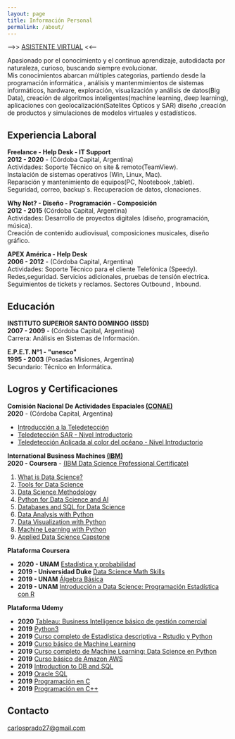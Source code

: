 ```yaml
---
layout: page
title: Información Personal
permalink: /about/
---
```


-->> [ASISTENTE VIRTUAL](https://botito0027.herokuapp.com//lite/bot_0027_final/?m=channel-web&v=Fullscreen&options=%7B%22hideWidget%22%3Atrue%2C%22config%22%3A%7B%22enableReset%22%3Atrue%2C%22enableTranscriptDownload%22%3Atrue%7D%7D) <<--

Apasionado por el conocimiento y el continuo aprendizaje, autodidacta por naturaleza, curioso, buscando siempre evolucionar.      
Mis conocimientos abarcan múltiples categorias, partiendo desde la programación informática , análisis y mantenmimientos de sistemas informáticos, hardware, exploración, visualización y análisis de datos(Big Data), creación de algoritmos inteligentes(machine learning, deep learning), aplicaciones con geolocalización(Satelites Ópticos y SAR) diseño ,creación de productos y simulaciones de modelos virtuales y estadísticos.

## Experiencia Laboral

**Freelance - Help Desk - IT Support**     
**2012 - 2020** - (Córdoba Capital, Argentina)  
Actividades: Soporte Técnico on site & remoto(TeamView).   
Instalación de sistemas operativos (Win, Linux, Mac).   
Reparación y mantenimiento de equipos(PC, Nootebook ,tablet).    
Seguridad, correo, backup´s. Recuperacion de datos, clonaciones.  

**Why Not? - Diseño - Programación - Composición**   
**2012 - 2015** (Córdoba Capital, Argentina)     
Actividades: Desarrollo de proyectos digitales (diseño, programación, música).    
Creación de contenido audiovisual, composiciones musicales, diseño gráfico.  

**APEX América - Help Desk**     
**2006 - 2012** - (Córdoba Capital, Argentina)   
Actividades: Soporte Técnico para el cliente Telefónica (Speedy).   
Redes,seguridad. Servicios adicionales, pruebas de tensión electrica.      
Seguimientos de tickets y reclamos. Sectores Outbound , Inbound.   

## Educación

**INSTITUTO SUPERIOR SANTO DOMINGO (ISSD)**     
**2007 - 2009** - (Córdoba Capital, Argentina)  
Carrera: Análisis en Sistemas de Información.    

**E.P.E.T. N°1 - "unesco"**   
**1995 - 2003** (Posadas Misiones, Argentina)     
Secundario: Técnico en Informática. 

## Logros y Certificaciones

**Comisión Nacional De Actividades Espaciales [(CONAE)](https://www.argentina.gob.ar/ciencia/conae/unidad-educacion/cursos-y-capacitaciones)**     
**2020** - (Córdoba Capital, Argentina)   
* [Introducción a la Teledetección](https://raw.githubusercontent.com/Azhura/Cursos/master/certificaciones/CONAE/Tele1.jpg)   
* [Teledetección SAR - Nivel Introductorio](https://raw.githubusercontent.com/Azhura/Cursos/master/certificaciones/CONAE/Tele_SAR.jpg)   
* [Teledetección Aplicada al color del océano - Nivel Introductorio](https://raw.githubusercontent.com/Azhura/Cursos/master/certificaciones/CONAE/Tele_Oceano.jpg)   

**International Business Machines [(IBM)](https://www.ibm.com)**     
**2020 - Coursera** - [(IBM Data Science Professional Certificate)](https://raw.githubusercontent.com/Azhura/Cursos/master/certificaciones/IBM/IBM%20Data%20Science.jpg)  
1. [What is Data Science?](https://raw.githubusercontent.com/Azhura/Cursos/master/certificaciones/IBM/What_is_data_science.jpg)   
2. [Tools for Data Science](https://raw.githubusercontent.com/Azhura/Cursos/master/certificaciones/IBM/Tool_for_data_science.jpg)   
3. [Data Science Methodology](https://raw.githubusercontent.com/Azhura/Cursos/master/certificaciones/IBM/Data_science_methodology.jpg)   
4. [Python for Data Science and AI](https://raw.githubusercontent.com/Azhura/Cursos/master/certificaciones/IBM/Python_for_data_science_and_ai.jpg)   
5. [Databases and SQL for Data Science](https://raw.githubusercontent.com/Azhura/Cursos/master/certificaciones/IBM/IBM%20-%20Databases%20and%20SQL%20for%20Data%20Science.jpg)   
6. [Data Analysis with Python](https://raw.githubusercontent.com/Azhura/Cursos/master/certificaciones/IBM/IBM%20-%20Data%20Analysis%20with%20Python.jpg)  
7. [Data Visualization with Python](https://raw.githubusercontent.com/Azhura/Cursos/master/certificaciones/IBM/IBM%20-%20Data%20Visualization%20with%20Python.jpg)   
8. [Machine Learning with Python](https://raw.githubusercontent.com/Azhura/Cursos/master/certificaciones/IBM/IBM%20-%20Machine%20Learning%20with%20Python.jpg)   
9. [Applied Data Science Capstone](https://raw.githubusercontent.com/Azhura/Cursos/master/certificaciones/IBM/Applied%20Data%20Science%20Capstone.jpg)   

**Plataforma Coursera**     
* **2020 - UNAM** [Estadística y probabilidad](https://www.coursera.org/learn/estadistica-probabilidad)    
* **2019 - Universidad Duke** [Data Science Math Skills](https://www.coursera.org/learn/datasciencemathskills)    
* **2019 - UNAM** [Álgebra Básica](https://raw.githubusercontent.com/Azhura/Cursos/master/certificaciones/UNAM/Algebra_basica.jpg)     
* **2019 - UNAM** [Introducción a Data Science: Programación Estadística con R](https://raw.githubusercontent.com/Azhura/Cursos/master/certificaciones/UNAM/Intro_R.jpg)    

**Plataforma Udemy**
* **2020** [Tableau: Business Intelligence básico de gestión comercial](https://raw.githubusercontent.com/Azhura/Cursos/master/certificaciones/UDEMY/Tableau.jpg)
* **2019** [Python3](https://raw.githubusercontent.com/Azhura/Cursos/master/certificaciones/UDEMY/Python3.jpg)  
* **2019** [Curso completo de Estadística descriptiva - Rstudio y Python](https://raw.githubusercontent.com/Azhura/Cursos/master/certificaciones/UDEMY/ED_Python_R.jpg)  
* **2019** [Curso básico de Machine Learning](https://raw.githubusercontent.com/Azhura/Cursos/master/certificaciones/UDEMY/ML.jpg)     
* **2019** [Curso completo de Machine Learning: Data Science en Python](https://raw.githubusercontent.com/Azhura/Cursos/master/certificaciones/UDEMY/ML_Ds__page-0001.jpg)   
* **2019** [Curso básico de Amazon AWS](https://raw.githubusercontent.com/Azhura/Cursos/master/certificaciones/UDEMY/aws.jpg) 
* **2019** [Introduction to DB and SQL](https://raw.githubusercontent.com/Azhura/Cursos/master/certificaciones/UDEMY/intro_db.jpg)  
* **2019** [Oracle SQL](https://raw.githubusercontent.com/Azhura/Cursos/master/certificaciones/UDEMY/oracle_sql.jpg)  
* **2019** [Programación en C](https://raw.githubusercontent.com/Azhura/Cursos/master/certificaciones/UDEMY/C.jpg)    
* **2019** [Programación en C++](https://raw.githubusercontent.com/Azhura/Cursos/master/certificaciones/UDEMY/Cplusplus.jpg)  



## Contacto

[carlosprado27@gmail.com](mailto:carlosprado27@gmail.com)
